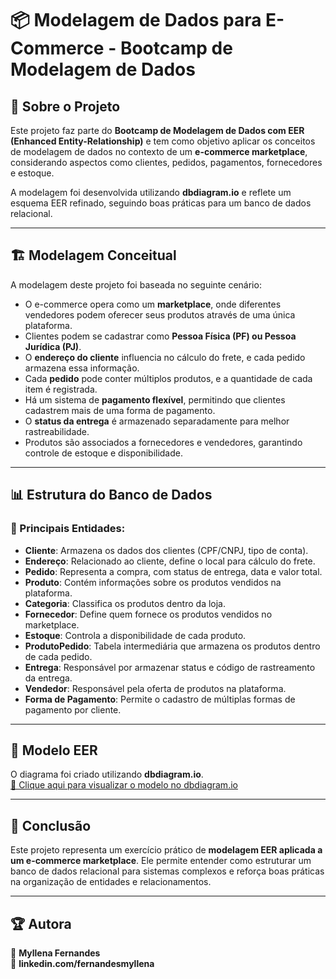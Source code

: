 # 📦 Modelagem de Dados para E-Commerce - Bootcamp de Modelagem de Dados

## 📌 Sobre o Projeto
Este projeto faz parte do **Bootcamp de Modelagem de Dados com EER (Enhanced Entity-Relationship)** e tem como objetivo aplicar os conceitos de modelagem de dados no contexto de um **e-commerce marketplace**, considerando aspectos como clientes, pedidos, pagamentos, fornecedores e estoque.

A modelagem foi desenvolvida utilizando **dbdiagram.io** e reflete um esquema EER refinado, seguindo boas práticas para um banco de dados relacional.

---

## 🏗️ Modelagem Conceitual

A modelagem deste projeto foi baseada no seguinte cenário:

- O e-commerce opera como um **marketplace**, onde diferentes vendedores podem oferecer seus produtos através de uma única plataforma.
- Clientes podem se cadastrar como **Pessoa Física (PF) ou Pessoa Jurídica (PJ)**.
- O **endereço do cliente** influencia no cálculo do frete, e cada pedido armazena essa informação.
- Cada **pedido** pode conter múltiplos produtos, e a quantidade de cada item é registrada.
- Há um sistema de **pagamento flexível**, permitindo que clientes cadastrem mais de uma forma de pagamento.
- O **status da entrega** é armazenado separadamente para melhor rastreabilidade.
- Produtos são associados a fornecedores e vendedores, garantindo controle de estoque e disponibilidade.

---

## 📊 Estrutura do Banco de Dados

### 📌 Principais Entidades:
- **Cliente**: Armazena os dados dos clientes (CPF/CNPJ, tipo de conta).
- **Endereço**: Relacionado ao cliente, define o local para cálculo do frete.
- **Pedido**: Representa a compra, com status de entrega, data e valor total.
- **Produto**: Contém informações sobre os produtos vendidos na plataforma.
- **Categoria**: Classifica os produtos dentro da loja.
- **Fornecedor**: Define quem fornece os produtos vendidos no marketplace.
- **Estoque**: Controla a disponibilidade de cada produto.
- **ProdutoPedido**: Tabela intermediária que armazena os produtos dentro de cada pedido.
- **Entrega**: Responsável por armazenar status e código de rastreamento da entrega.
- **Vendedor**: Responsável pela oferta de produtos na plataforma.
- **Forma de Pagamento**: Permite o cadastro de múltiplas formas de pagamento por cliente.

---

## 🔗 Modelo EER

O diagrama foi criado utilizando **dbdiagram.io**.  
[📌 Clique aqui para visualizar o modelo no dbdiagram.io](https://dbdiagram.io/d/Projeto-modelo-ecomm-67f033de4f7afba184684726)

---

## 🎯 Conclusão
Este projeto representa um exercício prático de **modelagem EER aplicada a um e-commerce marketplace**. Ele permite entender como estruturar um banco de dados relacional para sistemas complexos e reforça boas práticas na organização de entidades e relacionamentos.

---

## 🏆 Autora
📌 **Myllena Fernandes**  
🚀 **linkedin.com/fernandesmyllena**  

